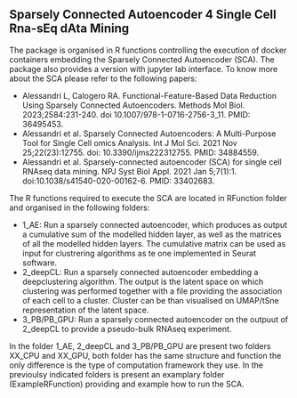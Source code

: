 ## Sparsely Connected Autoencoder 4 Single Cell Rna-sEq dAta Mining
The package is organised in R functions controlling the execution of docker containers embedding the Sparsely Connected Autoencoder (SCA).
The package also provides a version with jupyter lab interface.
To know more about the SCA please refer to the following papers:
  - Alessandri L, Calogero RA. Functional-Feature-Based Data Reduction Using Sparsely Connected Autoencoders. Methods Mol Biol. 2023;2584:231-240. doi 10.1007/978-1-0716-2756-3_11. PMID: 36495453.
  - Alessandri et al. Sparsely Connected Autoencoders: A Multi-Purpose Tool for Single Cell omics Analysis. Int J Mol Sci. 2021 Nov 25;22(23):12755. doi: 10.3390/ijms222312755. PMID: 34884559.
  - Alessandri et al. Sparsely-connected autoencoder (SCA) for single cell RNAseq data mining. NPJ Syst Biol Appl. 2021 Jan 5;7(1):1. doi:10.1038/s41540-020-00162-6. PMID: 33402683.

The R functions required to execute the SCA are located in RFunction folder and organised in the following folders:
  - 1_AE: Run a sparsely connected autoencoder, which produces as output a cumulative sum of the modelled hidden layer, as well as the matrices of all the modelled hidden layers. The cumulative matrix can be used as input for clustrering algorithms as te one implemented in Seurat software.
  - 2_deepCL: Run a sparsely connected autoencoder embedding a deepclustering algorithm. The output is the latent space on which clustering was performed together with a file providing the association of each cell to a cluster. Cluster can be than visualised on UMAP/tSne representation of the latent space.
  - 3_PB/PB_GPU: Run a sparsely connected autoencoder on the outpuut of 2_deepCL to provide a pseudo-bulk RNAseq experiment.

In the folder 1_AE, 2_deepCL and 3_PB/PB_GPU are present two folders XX_CPU and XX_GPU, both folder has the same structure and function the only difference is the type of computation framework they use. 
In the previoulsy indicated folders is present an examplary folder (ExampleRFunction) providing and example how to run the SCA. 
